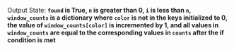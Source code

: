 Output State: **`found` is True, `n` is greater than 0, `i` is less than `n`, `window_counts` is a dictionary where `color` is not in the keys initialized to 0, the value of `window_counts[color]` is incremented by 1, and all values in `window_counts` are equal to the corresponding values in `counts` after the if condition is met**